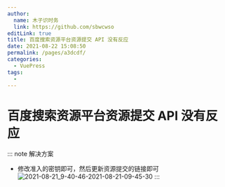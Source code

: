 ```yaml
---
author: 
  name: 木子识时务
  link: https://github.com/sbwcwso
editLink: true
title: 百度搜索资源平台资源提交 API 没有反应
date: 2021-08-22 15:08:50
permalink: /pages/a3dcdf/
categories: 
  - VuePress
tags: 
  - 
---
```


# 百度搜索资源平台资源提交 API 没有反应

::: note 解决方案
* 修改准入的密钥即可，然后更新资源提交的链接即可
![2021-08-21_9-40-46-2021-08-21-09-45-30](https://cdn.jsdelivr.net/gh/sbwcwso/PicBed@master/2021-08-21_9-40-46-2021-08-21-09-45-30.png)
:::
